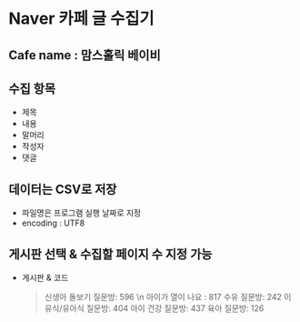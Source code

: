 # Naver 카페 글 수집기

## Cafe name : 맘스홀릭 베이비

## 수집 항목
- 제목
- 내용
- 말머리
- 작성자
- 댓글

## 데이터는 CSV로 저장
- 파일명은 프로그램 실행 날짜로 지정
- encoding : UTF8

## 게시판 선택 & 수집할 페이지 수 지정 가능
- 게시판 & 코드
  > 신생아 돌보기 질문방: 596 \n
  > 아이가 열이 나요 : 817
  > 수유 질문방: 242
  > 이유식/유아식 질문방: 404
  > 아이 건강 질문방: 437
  > 육아 질문방: 126

